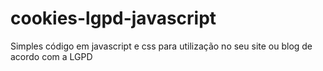 # cookies-lgpd-javascript
Simples código em javascript e css para utilização no seu site ou blog de acordo com a LGPD
